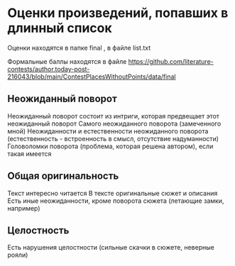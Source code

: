 # Оценки произведений, попавших в длинный список
Оценки находятся в папке final , в файле list.txt

Формальные баллы находятся в файле
https://github.com/literature-contests/author.today-post-216043/blob/main/ContestPlacesWithoutPoints/data/final

## Неожиданный поворот
Неожиданный поворот состоит из интриги, которая предвещает этот неожиданный поворот
Самого неожиданного поворота (замеченного мной)
Неожиданности и естественности неожиданного поворота (естественность - встроенность в смысл, отсутствие надуманности)
Головоломки поворота (проблема, которая решена автором), если такая имеется

## Общая оригинальность
Текст интересно читается
В тексте оригинальные сюжет и описания
Есть иные неожиданности, кроме поворота сюжета (летающие замки, например)

## Целостность
Есть нарушения целостности (сильные скачки в сюжете, неверные рояли)
